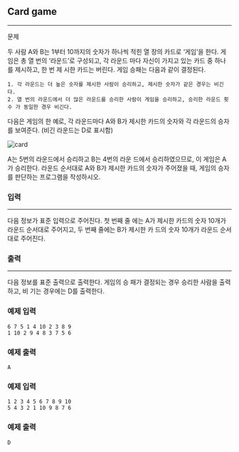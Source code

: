 ## Card game
***
문제

두 사람 A와 B는 1부터 10까지의 숫자가 하나씩 적힌 열 장의 카드로 ‘게임’을 한다. 게임은 총 열 번의 ‘라운드’로 구성되고, 각 라운드 마다 자신이 가지고 있는 카드 중 하나를 제시하고, 한 번 제 시한 카드는 버린다. 게임 승패는 다음과 같이 결정된다.

    1. 각 라운드는 더 높은 숫자를 제시한 사람이 승리하고, 제시한 숫자가 같은 경우는 비긴다.
    2. 열 번의 라운드에서 더 많은 라운드를 승리한 사람이 게임을 승리하고, 승리한 라운드 횟수 가 동일한 경우 비긴다.

다음은 게임의 한 예로, 각 라운드마다 A와 B가 제시한 카드의 숫자와 각 라운드의 승자를 보여준다. (비긴 라운드는 D로 표시함)

![card](https://user-images.githubusercontent.com/12872904/57198884-36290d80-6fb3-11e9-82fc-2d9097713310.jpg)


A는 5번의 라운드에서 승리하고 B는 4번의 라운 드에서 승리하였으므로, 이 게임은 A가 승리한다. 라운드 순서대로 A와 B가 제시한 카드의 숫자가 주어졌을 때, 게임의 승자를 판단하는 프로그램을 작성하시오.

 
### 입력
***
다음 정보가 표준 입력으로 주어진다. 첫 번째 줄 에는 A가 제시한 카드의 숫자 10개가 라운드 순서대로 주어지고, 두 번째 줄에는 B가 제시한 카 드의 숫자 10개가 라운드 순서대로 주어진다.




 
### 출력
***
다음 정보를 표준 출력으로 출력한다. 게임의 승 패가 결정되는 경우 승리한 사람을 출력하고, 비 기는 경우에는 D를 출력한다.

 
### 예제 입력
```
6 7 5 1 4 10 2 3 8 9 
1 10 2 9 4 8 3 7 5 6
```
### 예제 출력
```
A
```
 
### 예제 입력
```
1 2 3 4 5 6 7 8 9 10
5 4 3 2 1 10 9 8 7 6
```
### 예제 출력
```
D
```
